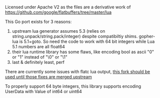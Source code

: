 Licensed under Apache V2 as the files are a derivative work of https://github.com/google/flatbuffers/tree/master/lua

This Go port exists for 3 reasons:
1. upstream lua generator assumes 5.3 (relies on string.unpack/string.pack/integer) despite compatibiltiy shims. gopher-lua is 5.1+goto. So need the code to work with 64 bit integers while Lua 5.1 numbers are all float64
2. their lua runtime library has some flaws, like encoding bool as ascii "0" or "1" instead of "\0" or "\1"
3. last & definitely least, perf

There are currently some issues with flatc lua output,
[this fork should be used until those fixes are merged upstream](https://github.com/serprex/flatbuffers/tree/erpre)

To properly support 64 byte integers, this library supports encoding UserData with Value of int64 or uint64
